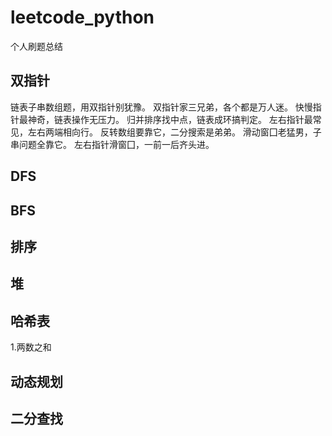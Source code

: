 # leetcode_python
个人刷题总结

## 双指针
链表子串数组题，用双指针别犹豫。
双指针家三兄弟，各个都是万人迷。
快慢指针最神奇，链表操作无压力。
归并排序找中点，链表成环搞判定。
左右指针最常见，左右两端相向行。
反转数组要靠它，二分搜索是弟弟。
滑动窗囗老猛男，子串问题全靠它。
左右指针滑窗囗，一前一后齐头进。

## DFS

## BFS

## 排序

##  堆

## 哈希表
1.两数之和

## 动态规划

## 二分查找
